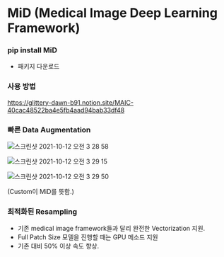 # MiD (Medical Image Deep Learning Framework)


### pip install MiD
- 패키지 다운로드


### 사용 방법
https://glittery-dawn-b91.notion.site/MAIC-40cac48522ba4e5fb4aad94bab33df48


### 빠른 Data Augmentation
![스크린샷 2021-10-12 오전 3 28 58](https://user-images.githubusercontent.com/68293683/136837339-4d2836f1-9ad1-4187-b5b9-8a0e6b7e3c81.png)

![스크린샷 2021-10-12 오전 3 29 15](https://user-images.githubusercontent.com/68293683/136837365-2c2534e8-e668-42c5-a5af-89decb96a970.png)

![스크린샷 2021-10-12 오전 3 29 50](https://user-images.githubusercontent.com/68293683/136837440-15a8d492-75c7-4db8-a149-e37d714d460d.png)



(Custom이 MiD를 뜻함.)

### 최적화된 Resampling
- 기존 medical image framework들과 달리 완전한 Vectorization 지원.
- Full Patch Size 모델을 진행할 때는 GPU 메소드 지원
- 기존 대비 50% 이상 속도 향상.
